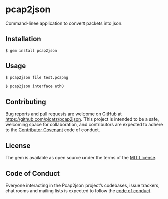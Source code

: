 # pcap2json 

Command-linee application to convert packets into json.

## Installation

```console
$ gem install pcap2json
```

## Usage

```console
$ pcap2json file test.pcapng
```

```console
$ pcap2json interface eth0
```

## Contributing

Bug reports and pull requests are welcome on GitHub at https://github.com/picatz/pcap2json. This project is intended to be a safe, welcoming space for collaboration, and contributors are expected to adhere to the [Contributor Covenant](http://contributor-covenant.org) code of conduct.

## License

The gem is available as open source under the terms of the [MIT License](https://opensource.org/licenses/MIT).

## Code of Conduct

Everyone interacting in the Pcap2json project’s codebases, issue trackers, chat rooms and mailing lists is expected to follow the [code of conduct](https://github.com/picatz/pcap2json/blob/master/CODE_OF_CONDUCT.md).
